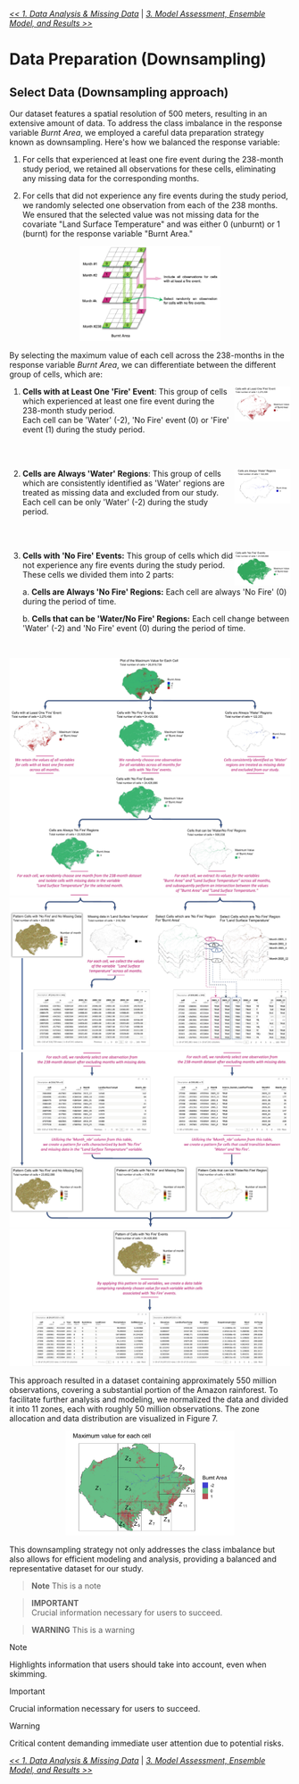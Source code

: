 [*<< 1. Data Analysis & Missing Data*](https://github.com/abid-mohamed/Mapping_the_Spatio-Temporal_Distribution_of_Fires_in_the_Amazon/blob/main/1_data_analysis_%26_missing_data/README.md) 
| 
[*3. Model Assessment, Ensemble Model, and Results >>*](https://github.com/abid-mohamed/Mapping_the_Spatio-Temporal_Distribution_of_Fires_in_the_Amazon/blob/main/3_model_assessment_%26_ensemble_model/README.md)

# Data Preparation (Downsampling)

## Select Data (Downsampling approach)

Our dataset features a spatial resolution of 500 meters, resulting in an extensive amount of data. To address the class imbalance in the response variable *Burnt Area*, we employed a careful data preparation strategy known as downsampling. Here's how we balanced the response variable:

1. For cells that experienced at least one fire event during the 238-month study period, we retained all observations for these cells, eliminating any missing data for the corresponding months.

2. For cells that did not experience any fire events during the study period, we randomly selected one observation from each of the 238 months. We ensured that the selected value was not missing data for the covariate "Land Surface Temperature" and was either 0 (unburnt) or 1 (burnt) for the response variable "Burnt Area."

<p align="center">
  <img src="../assets/Downsampling_approach.jpg" width="50%" />
</p>

By selecting the maximum value of each cell across the 238-months in the response variable  *Burnt Area*, we can differentiate between the different group of cells, which are:

<img align="right" src="./img/2.ras1.png" width="20%" >

1. **Cells with at Least One 'Fire' Event**: This group of cells which experienced at least one fire event during the 238-month study period.</br>
Each cell can be 'Water' (-2), 'No Fire' event (0) or 'Fire' event (1) during the study period.

<br clear="right"/></br>

<img align="right" src="./img/2.ras-2.png" width="20%" >

2. **Cells are Always 'Water' Regions**: This group of cells which are consistently identified as 'Water' regions are treated as missing data and excluded from our study.</br>
Each cell can be only 'Water' (-2) during the study period.

<br clear="right"/></br>

<img align="right" src="./img/2.ras0.png" width="20%" >

3. **Cells with 'No Fire' Events:** This group of cells which did not experience any fire events during the study period.</br>
These cells we divided them into 2 parts:
   
    a. **Cells are Always 'No Fire' Regions:** Each cell are always 'No Fire' (0) during the period of time.

    b. **Cells that can be 'Water/No Fire' Regions:** Each cell change between 'Water' (-2) and 'No Fire' event (0) during the period of time.

<br clear="right"/>

<p align="center">
  <img src="./img/Img1.jpg"  width="100%" />
  <img src="./img/Img2.jpg"  width="100%" />
  <img src="./img/Img3.jpg"  width="100%" />
  <img src="./img/Img4.jpg"  width="100%" />
  <img src="./img/Img5.jpg"  width="100%" />
</p>


This approach resulted in a dataset containing approximately 550 million observations, covering a substantial portion of the Amazon rainforest. To facilitate further analysis and modeling, we normalized the data and divided it into 11 zones, each with roughly 50 million observations. The zone allocation and data distribution are visualized in Figure 7.


<p align="center">
  <img src="../assets/zones.png"  width="60%" />
</p>

This downsampling strategy not only addresses the class imbalance but also allows for efficient modeling and analysis, providing a balanced and representative dataset for our study.

> **Note**
> This is a note

> **IMPORTANT**  
> Crucial information necessary for users to succeed.

> **WARNING**
> This is a warning

> [!NOTE]  
> Highlights information that users should take into account, even when skimming.

> [!IMPORTANT]  
> Crucial information necessary for users to succeed.

> [!WARNING]  
> Critical content demanding immediate user attention due to potential risks.

[*<< 1. Data Analysis & Missing Data*](https://github.com/abid-mohamed/Mapping_the_Spatio-Temporal_Distribution_of_Fires_in_the_Amazon/blob/main/1_data_analysis_%26_missing_data/README.md) 
| 
[*3. Model Assessment, Ensemble Model, and Results >>*](https://github.com/abid-mohamed/Mapping_the_Spatio-Temporal_Distribution_of_Fires_in_the_Amazon/blob/main/3_model_assessment_%26_ensemble_model/README.md)
